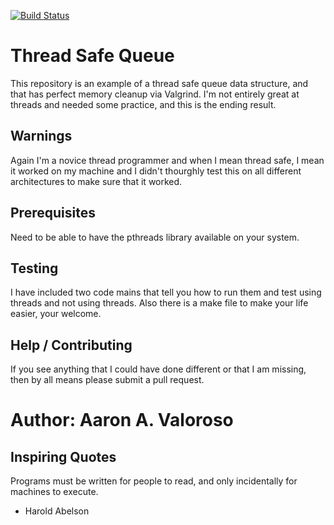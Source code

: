 [![Build Status](https://travis-ci.com/AaronV77/Thread_Safe_Queue.svg?branch=master)](https://travis-ci.com/AaronV77/Thread_Safe_Queue)

# Thread Safe Queue

This repository is an example of a thread safe queue data structure, and that has perfect memory cleanup via Valgrind. I'm  not
entirely great at threads and needed some practice, and this is the ending result.

## Warnings

Again I'm a novice thread programmer and when I mean thread safe, I mean it worked on my machine and I didn't thourghly test 
this on all different architectures to make sure that it worked.

## Prerequisites

Need to be able to have the pthreads library available on your system.

## Testing

I have included two code mains that tell you how to run them and test using threads and not using threads. Also there is a make
file to make your life easier, your welcome.

## Help / Contributing
If you see anything that I could have done different or that I am missing, then by all means please submit a pull request.

# Author: Aaron A. Valoroso


## Inspiring Quotes

Programs must be written for people to read, and only incidentally for machines to execute.
 
 - Harold Abelson
